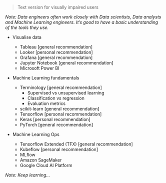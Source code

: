 > Text version for visually impaired users

*Note: Data engineers often work closely with Data scientists, Data analysts and Machine Learning engineers. It’s good to have a basic understanding of the tools they use.*

* Visualise data
	* Tableau [general recommendation]
    * Looker [personal recommendation]
    * Grafana [general recommendation]
    * Jupyter Notebook [general recommendation]
    * Microsoft Power BI

* Machine Learning fundamentals
	* Terminology [general recommendation]
		* Supervised vs unsupervised learning
        * Classification vs regression
        * Evaluation metrics
    * scikit-learn [general recommendation]
    * Tensorflow [personal recommendation]
    * Keras [personal recommendation]
    * PyTorch [general recommendation]

* Machine Learning Ops
    * Tensorflow Extended (TFX) [general recommendation]
    * Kubeflow [personal recommendation]
    * MLflow
    * Amazon SageMaker
    * Google Cloud AI Platform

*Note: Keep learning...*
